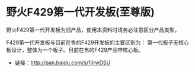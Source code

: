 # 野火F429第一代开发板(至尊版)
野火F429第一代开发板为旧产品，使用本资料时请务必注意区分产品类型，

F429第一代开发板与目前在售的F429开发板的主要区别为：
第一代板子无核心板设计，整体为一个板子。目前在售的F429产品带核心板。


* 链接：http://pan.baidu.com/s/1jIrwDSU

